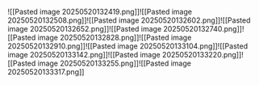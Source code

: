 ![[Pasted image 20250520132419.png]]![[Pasted image 20250520132508.png]]![[Pasted image 20250520132602.png]]![[Pasted image 20250520132652.png]]![[Pasted image 20250520132740.png]]![[Pasted image 20250520132828.png]]![[Pasted image 20250520132910.png]]![[Pasted image 20250520133104.png]]![[Pasted image 20250520133142.png]]![[Pasted image 20250520133220.png]]![[Pasted image 20250520133255.png]]![[Pasted image 20250520133317.png]]